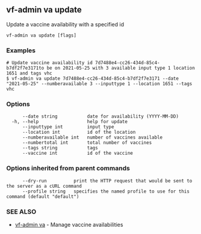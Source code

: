 ## vf-admin va update

Update a vaccine availability with a specified id

```
vf-admin va update [flags]
```

### Examples

```
# Update vaccine availability id 7d7488e4-cc26-434d-85c4-b7df2f7e3171to be on 2021-05-25 with 3 available input type 1 location 1651 and tags vhc
$ vf-admin va update 7d7488e4-cc26-434d-85c4-b7df2f7e3171 --date "2021-05-25" --numberavailable 3 --inputtype 1 --location 1651 --tags vhc

```

### Options

```
      --date string           date for availability (YYYY-MM-DD)
  -h, --help                  help for update
      --inputtype int         input type
      --location int          id of the location
      --numberavailable int   number of vaccines available
      --numbertotal int       total number of vaccines
      --tags string           tags
      --vaccine int           id of the vaccine
```

### Options inherited from parent commands

```
      --dry-run          print the HTTP request that would be sent to the server as a cURL command
      --profile string   specifies the named profile to use for this command (default "default")
```

### SEE ALSO

* [vf-admin va](vf-admin_va.md)	 - Manage vaccine availabilities

